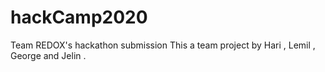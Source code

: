 # hackCamp2020
Team REDOX's hackathon submission
This a team project by Hari , Lemil , George and Jelin .
